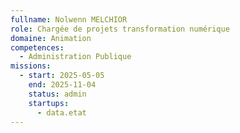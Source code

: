 ```yaml
---
fullname: Nolwenn MELCHIOR
role: Chargée de projets transformation numérique
domaine: Animation
competences:
  - Administration Publique
missions:
  - start: 2025-05-05
    end: 2025-11-04
    status: admin
    startups:
      - data.etat
---
```

